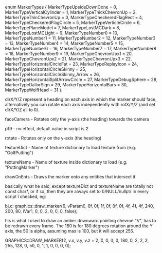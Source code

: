 enum MarkerTypes
{
    MarkerTypeUpsideDownCone = 0,
 MarkerTypeVerticalCylinder = 1,
   MarkerTypeThickChevronUp = 2,
 MarkerTypeThinChevronUp = 3,
  MarkerTypeCheckeredFlagRect = 4,
  MarkerTypeCheckeredFlagCircle = 5,
    MarkerTypeVerticleCircle = 6,
 MarkerTypePlaneModel = 7,
 MarkerTypeLostMCDark = 8,
 MarkerTypeLostMCLight = 9,
    MarkerTypeNumber0 = 10,
   MarkerTypeNumber1 = 11,
   MarkerTypeNumber2 = 12,
   MarkerTypeNumber3 = 13,
   MarkerTypeNumber4 = 14,
   MarkerTypeNumber5 = 15,
   MarkerTypeNumber6 = 16,
   MarkerTypeNumber7 = 17,
   MarkerTypeNumber8 = 18,
   MarkerTypeNumber9 = 19,
   MarkerTypeChevronUpx1 = 20,
   MarkerTypeChevronUpx2 = 21,
   MarkerTypeChevronUpx3 = 22,
   MarkerTypeHorizontalCircleFat = 23,
   MarkerTypeReplayIcon = 24,
    MarkerTypeHorizontalCircleSkinny = 25,
    MarkerTypeHorizontalCircleSkinny_Arrow = 26,
  MarkerTypeHorizontalSplitArrowCircle = 27,
    MarkerTypeDebugSphere = 28,
   MarkerTypeDallorSign = 29,
    MarkerTypeHorizontalBars = 30,
    MarkerTypeWolfHead = 31
};

dirX/Y/Z represent a heading on each axis in which the marker should face, alternatively you can rotate each axis independently with rotX/Y/Z (and set dirX/Y/Z all to 0).

faceCamera - Rotates only the y-axis (the heading) towards the camera

p19 - no effect, default value in script is 2

rotate - Rotates only on the y-axis (the heading)

textureDict - Name of texture dictionary to load texture from (e.g. "GolfPutting")

textureName - Name of texture inside dictionary to load (e.g. "PuttingMarker")

drawOnEnts - Draws the marker onto any entities that intersect it

basically what he said, except textureDict and textureName are totally not const char*, or if so, then they are always set to 0/NULL/nullptr in every script I checked, eg:

bj.c: graphics::draw_marker(6, vParam0, 0f, 0f, 1f, 0f, 0f, 0f, 4f, 4f, 4f, 240, 200, 80, iVar1, 0, 0, 2, 0, 0, 0, false);

his is what I used to draw an amber downward pointing chevron "V", has to be redrawn every frame.  The 180 is for 180 degrees rotation around the Y axis, the 50 is alpha, assuming max is 100, but it will accept 255.

GRAPHICS::DRAW_MARKER(2, v.x, v.y, v.z + 2, 0, 0, 0, 0, 180, 0, 2, 2, 2, 255, 128, 0, 50, 0, 1, 1, 0, 0, 0, 0);

